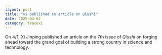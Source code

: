 ```yaml
---
layout: post
title: "Xi published an article on Qiushi"
date: 2025-04-02
category: tracexi
---
```


On 4/1, Xi Jinping published an article on the 7th issue of *Qiushi* on forging ahead toward the grand goal of building a strong country in science and technology.
